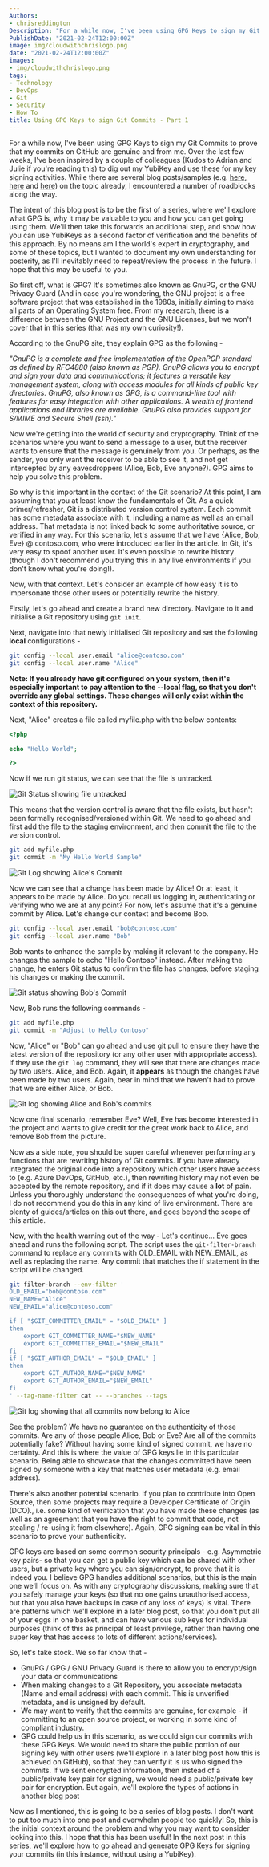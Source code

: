 ```yaml
---
Authors: 
- chrisreddington
Description: "For a while now, I've been using GPG Keys to sign my Git Commits to prove that my commits on GitHub are genuine and from me. Over the last few weeks, I've been inspired by a couple of colleagues (Kudos to Adrian and Julie if you're reading this) to dig out my YubiKey and use these for my key signing activities. While there are several blog posts on the topic already, I encountered a number of roadblocks along the way. The intent of this blog post is to be the first of a series, where we'll explore what GPG is, why it may be valuable to you and how you can get going using them. We'll then take this forwards an additional step, and show how you can use YubiKeys as a second factor of verification and the benefits of this approach. By no means am I the world's expert in cryptography, and some of these topics, but I wanted to document my own understanding for posterity, as I'll inevitably need to repeat/review the process in the future. I hope that this may be useful to you."
PublishDate: "2021-02-24T12:00:00Z"
image: img/cloudwithchrislogo.png
date: "2021-02-24T12:00:00Z"
images:
- img/cloudwithchrislogo.png
tags:
- Technology
- DevOps
- Git
- Security
- How To
title: Using GPG Keys to sign Git Commits - Part 1
---
```

For a while now, I've been using GPG Keys to sign my Git Commits to prove that my commits on GitHub are genuine and from me. Over the last few weeks, I've been inspired by a couple of colleagues (Kudos to Adrian and Julie if you're reading this) to dig out my YubiKey and use these for my key signing activities. While there are several blog posts/samples (e.g. [here](https://disjoint.ca/til/2017/10/05/a-guide-to-setting-up--managing-gpg-keys-on-a-yubikey-4/), [here](https://www.hanselman.com/blog/how-to-setup-signed-git-commits-with-a-yubikey-neo-and-gpg-and-keybase-on-windows) and [here](https://gist.github.com/chrisroos/1205934)) on the topic already, I encountered a number of roadblocks along the way.

The intent of this blog post is to be the first of a series, where we'll explore what GPG is, why it may be valuable to you and how you can get going using them. We'll then take this forwards an additional step, and show how you can use YubiKeys as a second factor of verification and the benefits of this approach. By no means am I the world's expert in cryptography, and some of these topics, but I wanted to document my own understanding for posterity, as I'll inevitably need to repeat/review the process in the future. I hope that this may be useful to you.

So first off, what is GPG? It's sometimes also known as GnuPG, or the GNU Privacy Guard (And in case you're wondering, the GNU project is a free software project that was established in the 1980s, initially aiming to make all parts of an Operating System free. From my research, there is a difference between the GNU Project and the GNU Licenses, but we won't cover that in this series (that was my own curiosity!).

According to the GnuPG site, they explain GPG as the following -

_"GnuPG is a complete and free implementation of the OpenPGP standard as defined by RFC4880 (also known as PGP). GnuPG allows you to encrypt and sign your data and communications; it features a versatile key management system, along with access modules for all kinds of public key directories. GnuPG, also known as GPG, is a command-line tool with features for easy integration with other applications. A wealth of frontend applications and libraries are available. GnuPG also provides support for S/MIME and Secure Shell (ssh)."_

Now we're getting into the world of security and cryptography. Think of the scenarios where you want to send a message to a user, but the receiver wants to ensure that the message is genuinely from you. Or perhaps, as the sender, you only want the receiver to be able to see it, and not get intercepted by any eavesdroppers (Alice, Bob, Eve anyone?). GPG aims to help you solve this problem.

So why is this important in the context of the Git scenario? At this point, I am assuming that you at least know the fundamentals of Git. As a quick primer/refresher, Git is a distributed version control system. Each commit has some metadata associate with it, including a name as well as an email address. That metadata is not linked back to some authoritative source, or verified in any way. For this scenario, let's assume that we have {Alice, Bob, Eve} @ contoso.com, who were introduced earlier in the article. In Git, it's very easy to spoof another user. It's even possible to rewrite history (though I don't recommend you trying this in any live environments if you don't know what you're doing!).

Now, with that context. Let's consider an example of how easy it is to impersonate those other users or potentially rewrite the history.

Firstly, let's go ahead and create a brand new directory. Navigate to it and initialise a Git repository using ``git init``.

Next, navigate into that newly initialised Git repository and set the following **local** configurations -
```bash
git config --local user.email "alice@contoso.com"
git config --local user.name "Alice"
```

**Note: If you already have git configured on your system, then it's especially important to pay attention to the --local flag, so that you don't override any global settings. These changes will only exist within the context of this repository.**

Next, "Alice" creates a file called myfile.php with the below contents:

```php
<?php

echo "Hello World"; 

?>
```
Now if we run git status, we can see that the file is untracked.

![Git Status showing file untracked](images/gpg-git-part-1/git-status-1.jpg)

This means that the version control is aware that the file exists, but hasn't been formally recognised/versioned within Git. We need to go ahead and first add the file to the staging environment, and then commit the file to the version control.

```bash
git add myfile.php
git commit -m "My Hello World Sample"
```

![Git Log showing Alice's Commit](images/gpg-git-part-1/git-status-2.jpg)

Now we can see that a change has been made by Alice! Or at least, it appears to be made by Alice. Do you recall us logging in, authenticating or verifying who we are at any point? For now, let's assume that it's a genuine commit by Alice. Let's change our context and become Bob.

```bash
git config --local user.email "bob@contoso.com"
git config --local user.name "Bob"
```

Bob wants to enhance the sample by making it relevant to the company. He changes the sample to echo "Hello Contoso" instead. After making the change, he enters Git status to confirm the file has changes, before staging his changes or making the commit.

![Git status showing Bob's Commit](images/gpg-git-part-1/git-status-3.jpg)

Now, Bob runs the following commands -

```bash
git add myfile.php
git commit -m "Adjust to Hello Contoso"
```

Now, "Alice" or "Bob" can go ahead and use git pull to ensure they have the latest version of the repository (or any other user with appropriate access). If they use the ``git log`` command, they will see that there are changes made by two users. Alice, and Bob. Again, it __appears__ as though the changes have been made by two users. Again, bear in mind that we haven't had to prove that we are either Alice, or Bob.

![Git log showing Alice and Bob's commits](images/gpg-git-part-1/git-status-4.jpg)

Now one final scenario, remember Eve? Well, Eve has become interested in the project and wants to give credit for the great work back to Alice, and remove Bob from the picture.

Now as a side note, you should be super careful whenever performing any functions that are rewriting history of Git commits. If you have already integrated the original code into a repository which other users have access to (e.g. Azure DevOps, GitHub, etc.), then rewriting history may not even be accepted by the remote repository, and if it does may cause a **lot** of pain. Unless you thoroughly understand the consequences of what you're doing, I do not recommend you do this in any kind of live environment. There are plenty of guides/articles on this out there, and goes beyond the scope of this article.

Now, with the health warning out of the way - Let's continue... Eve goes ahead and runs the following script. The script uses the ``git-filter-branch`` command to replace any commits with OLD_EMAIL with NEW_EMAIL, as well as replacing the name. Any commit that matches the if statement in the script will be changed.

```bash
git filter-branch --env-filter '
OLD_EMAIL="bob@contoso.com"
NEW_NAME="Alice"
NEW_EMAIL="alice@contoso.com"

if [ "$GIT_COMMITTER_EMAIL" = "$OLD_EMAIL" ]
then
    export GIT_COMMITTER_NAME="$NEW_NAME"
    export GIT_COMMITTER_EMAIL="$NEW_EMAIL"
fi
if [ "$GIT_AUTHOR_EMAIL" = "$OLD_EMAIL" ]
then
    export GIT_AUTHOR_NAME="$NEW_NAME"
    export GIT_AUTHOR_EMAIL="$NEW_EMAIL"
fi
' --tag-name-filter cat -- --branches --tags
```

![Git log showing that all commits now belong to Alice](images/gpg-git-part-1/git-status-5.jpg)

See the problem? We have no guarantee on the authenticity of those commits. Are any of those people Alice, Bob or Eve? Are all of the commits potentially fake? Without having some kind of signed commit, we have no certainty. And this is where the value of GPG keys lie in this particular scenario. Being able to showcase that the changes committed have been signed by someone with a key that matches user metadata (e.g. email address).

There's also another potential scenario. If you plan to contribute into Open Source, then some projects may require a Developer Certificate of Origin (DCO)., i.e. some kind of verification that you have made these changes (as well as an agreement that you have the right to commit that code, not stealing / re-using it from elsewhere). Again, GPG signing can be vital in this scenario to prove your authenticity.

GPG keys are based on some common security principals - e.g. Asymmetric key pairs- so that you can get a public key which can be shared with other users, but a private key where you can sign/encrypt, to prove that it is indeed you. I believe GPG handles additional scenarios, but this is the main one we'll focus on. As with any cryptography discussions, making sure that you safely manage your keys (so that no one gains unauthorised access, but that you also have backups in case of any loss of keys) is vital. There are patterns which we'll explore in a later blog post, so that you don't put all of your eggs in one basket, and can have various sub keys for individual purposes (think of this as principal of least privilege, rather than having one super key that has access to lots of different actions/services).

So, let's take stock. We so far know that -
- GnuPG / GPG / GNU Privacy Guard is there to allow you to encrypt/sign your data or communications
- When making changes to a Git Repository, you associate metadata (Name and email address) with each commit. This is unverified metadata, and is unsigned by default.
- We may want to verify that the commits are genuine, for example - if committing to an open source project, or working in some kind of compliant industry.
- GPG could help us in this scenario, as we could sign our commits with these GPG Keys. We would need to share the public portion of our signing key with other users (we'll explore in a later blog post how this is achieved on GitHub), so that they can verify it is us who signed the commits. If we sent encrypted information, then instead of a public/private key pair for signing, we would need a public/private key pair for encryption. But again, we'll explore the types of actions in another blog post

Now as I mentioned, this is going to be a series of blog posts. I don't want to put too much into one post and overwhelm people too quickly! So, this is the initial context around the problem and why you may want to consider looking into this. I hope that this has been useful! In the next post in this series, we'll explore how to go ahead and generate GPG Keys for signing your commits (in this instance, without using a YubiKey).